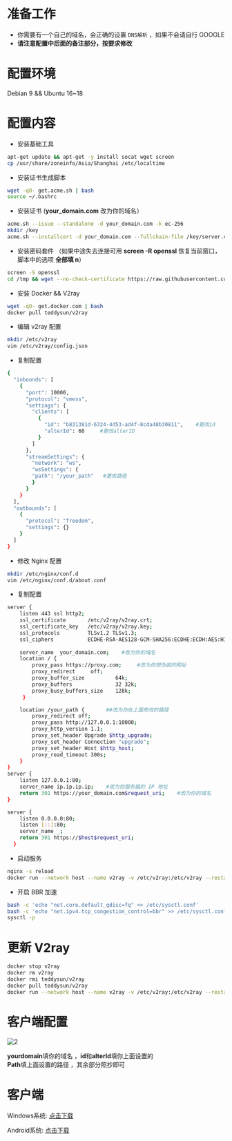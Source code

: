 # 准备工作
- 你需要有一个自己的域名，会正确的设置 `DNS解析` ，如果不会请自行 GOOGLE
- **请注意配置中后面的备注部分，按要求修改**
# 配置环境
Debian 9 && Ubuntu 16~18
# 配置内容
- 安装基础工具  
```bash
apt-get update && apt-get -y install socat wget screen
cp /usr/share/zoneinfo/Asia/Shanghai /etc/localtime
```
- 安装证书生成脚本  
```bash
wget -qO- get.acme.sh | bash 
source ~/.bashrc
```
- 安装证书  (**your_domain.com** 改为你的域名）
```bash
acme.sh --issue --standalone -d your_domain.com -k ec-256
mkdir /key
acme.sh --installcert -d your_domain.com --fullchain-file /key/server.crt --key-file /key/server.key --ecc
```
- 安装密码套件  （如果中途失去连接可用 **screen -R openssl** 恢复当前窗口，脚本中的选项 **全部填 n**）
```bash
screen -S openssl        
cd /tmp && wget --no-check-certificate https://raw.githubusercontent.com/stylersnico/nginx-openssl-chacha/master/build.sh && sh build.sh
```
- 安装 Docker && V2ray  
```bash
wget -qO- get.docker.com | bash
docker pull teddysun/v2ray
```
- 编辑 v2ray 配置 
```bash
mkdir /etc/v2ray
vim /etc/v2ray/config.json
```
- 复制配置  
```bash
{
  "inbounds": [
    {
      "port": 10000,
      "protocol": "vmess",
      "settings": {
        "clients": [
          {
            "id": "b831381d-6324-4d53-ad4f-8cda48b30811",    #更改id
            "alterId": 60     #更改alterID
          }
        ]
      },
      "streamSettings": {
        "network": "ws",
        "wsSettings": {
        "path": "/your_path"   #更改路径
        }
      }
    }
  ],
  "outbounds": [
    {
      "protocol": "freedom",
      "settings": {}
    }
  ]
}
```
- 修改 Nginx 配置 
```bash
mkdir /etc/nginx/conf.d
vim /etc/nginx/conf.d/about.conf
```
- 复制配置  
```bash
server {
    listen 443 ssl http2;                                                       
    ssl_certificate       /etc/v2ray/v2ray.crt;  
    ssl_certificate_key   /etc/v2ray/v2ray.key;
    ssl_protocols         TLSv1.2 TLSv1.3;                    
    ssl_ciphers           ECDHE-RSA-AES128-GCM-SHA256:ECDHE:ECDH:AES:HIGH:!NULL:!aNULL:!MD5:!ADH:!RC4:!DH:!DHE;
   
    server_name  your_domain.com;    #改为你的域名
    location / {
        proxy_pass https://proxy.com;     #改为你想伪装的网址
        proxy_redirect     off;
        proxy_buffer_size          64k; 
        proxy_buffers              32 32k; 
        proxy_busy_buffers_size    128k;
     }

    location /your_path {       ##改为你在上面修改的路径
        proxy_redirect off;
        proxy_pass http://127.0.0.1:10000;
        proxy_http_version 1.1;
        proxy_set_header Upgrade $http_upgrade;
        proxy_set_header Connection "upgrade";
        proxy_set_header Host $http_host;
        proxy_read_timeout 300s;
    }
}
server {
    listen 127.0.0.1:80;
    server_name ip.ip.ip.ip;    #改为你服务器的 IP 地址
    return 301 https://your_domain.com$request_uri;    #改为你的域名
}

server {
    listen 0.0.0.0:80;
    listen [::]:80;
    server_name _;
    return 301 https://$host$request_uri;
  }
```
- 启动服务  
```bash 
nginx -s reload
docker run --network host --name v2ray -v /etc/v2ray:/etc/v2ray --restart=always -d teddysun/v2ray
```
- 开启 BBR 加速 
```bash
bash -c 'echo "net.core.default_qdisc=fq" >> /etc/sysctl.conf'
bash -c 'echo "net.ipv4.tcp_congestion_control=bbr" >> /etc/sysctl.conf'
sysctl -p
```
# 更新 V2ray
```bash
docker stop v2ray
docker rm v2ray
docker rmi teddysun/v2ray
docker pull teddysun/v2ray
docker run --network host --name v2ray -v /etc/v2ray:/etc/v2ray --restart=always -d teddysun/v2ray
```
# 客户端配置

![2](https://github.com/charlieethan/firewall-proxy/blob/master/photos/1.jpg)

**yourdomain**填你的域名 ，**id**和**alterId**填你上面设置的  
**Path**填上面设置的路径 ，其余部分照抄即可
# 客户端
Windows系统: [点击下载](https://github.com/2dust/v2rayN/releases)

Android系统: [点击下载](https://github.com/2dust/v2rayNG/releases) 
